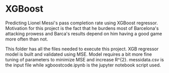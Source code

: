 

# XGBoost
Predicting Lionel Messi's pass completion rate using XGBoost regressor.   
Motivation for this project is the fact that he burdens most of Barcelona's attacking prowess and Barca's results depend on him having a good game more often than not. 

This folder has all the files needed to execute this project. XGB regressor model is built and validated using MSE. 
Model requires a bit more fine tuning of parameters to minimize MSE and increase R^{2}. 
messidata.csv is the input file while xgboostcode.ipynb is the jupyter notebook script used. 

